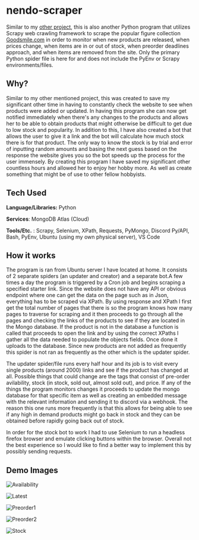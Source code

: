 # nendo-scraper
Similar to my [other project](https://github.com/jcvargas1/chopshop-scraper), this is also another Python program that utilizes Scrapy web crawling framework to scrape the popular figure collection [Goodsmile.com](https://www.goodsmileus.com/index.php?route=common/home) in order to monitor when new products are released, when prices change, when items are in or out of stock, when preorder deadlines approach, and when items are removed from the site. Only the primary Python spider file is here for and does not include the PyEnv or Scrapy environments/files. 

## Why?

Similar to my other mentioned project, this was created to save my significant other time in having to constantly check the website to see when products were added or updated. In having this program she can now get notified immediately when there's any changes to the products and allows her to be able to obtain products that might otherwise be difficult to get due to low stock and popularity. In addition to this, I have also created a bot that allows the user to give it a link and the bot will calculate how much stock there is for that product. The only way to know the stock is by trial and error of inputting random amounts and basing the next guess based on the response the website gives you so the bot speeds up the process for the user immensely. By creating this program I have saved my significant other countless hours and allowed her to enjoy her hobby more. As well as create something that might be of use to other fellow hobbyists. 

## Tech Used

**Language/Libraries:** Python

**Services**: MongoDB Atlas (Cloud)

**Tools/Etc.** :  Scrapy, Selenium, XPath, Requests, PyMongo, Discord Py/API, Bash, PyEnv, Ubuntu (using my own physical server), VS Code

## How it works

The program is ran from Ubuntu server I have located at home. It consists of 2 separate spiders (an updater and creator) and a separate bot.A few times a day the program is triggered by a Cron job and begins scraping a specified starter link. Since the website does not have any API or obvious endpoint where one can get the data on the page such as in Json, everything has to be scraped via XPath. By using response and XPath I first get the total number of pages that there is so the program knows how many pages to traverse for scraping and it then proceeds to go through all the pages and checking the links of the products to see if they are located in the Mongo database. If the product is not in the database a function is called that proceeds to open the link and by using the correct XPaths I gather all the data needed to populate the objects fields. Once done it uploads to the database. Since new products are not added as frequently this spider is not ran as frequently as the other which is the updater spider. 

The updater spider/file runs every half hour and its job is to visit every single products (around 2000) links and see if the product has changed at all. Possible things that could change are the tags that consist of pre-order avilability, stock (in stock, sold out, almost sold out), and price. If any of the things the program monitors changes it proceeds to update the mongo database for that specific item as well as creating an embedded message with the relevant information and sending it to discord via a webhook. The reason this one runs more frequently is that this allows for being able to see if any high in demand products might go back in stock and they can be obtained before rapidly going back out of stock.

In order for the stock bot to work I had to use Selenium to run a headless firefox browser and emulate clicking buttons within the browser. Overall not the best experience so I would like to find a better way to implement this by possibly sending requests. 

## Demo Images
![Availability](https://github.com/jcvargas1/nendo-scraper/blob/main/nendo_ex_images/avail-ex.PNG)

![Latest](https://github.com/jcvargas1/nendo-scraper/blob/main/nendo_ex_images/latest-ex.PNG)

![Preorder1](https://github.com/jcvargas1/nendo-scraper/blob/main/nendo_ex_images/preorder-ex.PNG)

![Preorder2](https://github.com/jcvargas1/nendo-scraper/blob/main/nendo_ex_images/preorder-ex2.PNG)

![Stock](https://github.com/jcvargas1/nendo-scraper/blob/main/nendo_ex_images/stock-ex.PNG)
